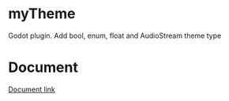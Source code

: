 # myTheme
 Godot plugin. Add bool, enum, float and AudioStream theme type

# Document
[Document link](https://shimo.im/docs/wvdYdjtX3wwQgqWC/)
